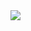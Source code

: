 <img align="right" src="https://github-readme-stats.vercel.app/api?username=kailunwang-houzz&show_icons=true&icon_color=CE1D2D&text_color=718096&bg_color=ffffff&hide_title=true" />


<!---
kailunwang-houzz/kailunwang-houzz is a ✨ special ✨ repository because its `README.md` (this file) appears on your GitHub profile.
You can click the Preview link to take a look at your changes.
--->
